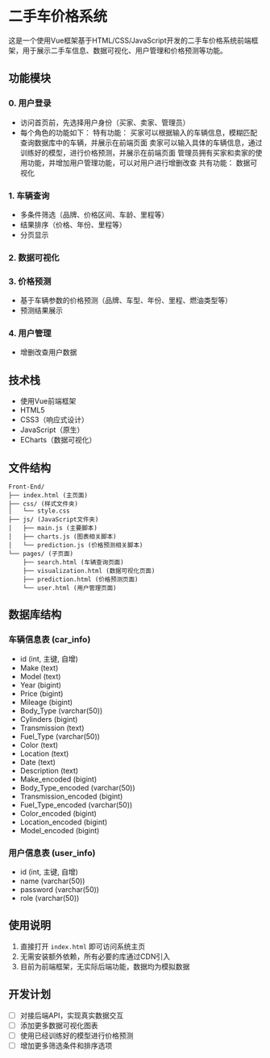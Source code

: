 # 二手车价格系统

这是一个使用Vue框架基于HTML/CSS/JavaScript开发的二手车价格系统前端框架，用于展示二手车信息、数据可视化、用户管理和价格预测等功能。

## 功能模块

### 0. 用户登录

- 访问首页前，先选择用户身份（买家、卖家、管理员）
- 每个角色的功能如下：
	特有功能：
		买家可以根据输入的车辆信息，模糊匹配查询数据库中的车辆，并展示在前端页面
		卖家可以输入具体的车辆信息，通过训练好的模型，进行价格预测，并展示在前端页面
		管理员拥有买家和卖家的使用功能，并增加用户管理功能，可以对用户进行增删改查
	共有功能：
		数据可视化


### 1. 车辆查询

- 多条件筛选（品牌、价格区间、车龄、里程等）
- 结果排序（价格、年份、里程等）
- 分页显示

### 2. 数据可视化



### 3. 价格预测

- 基于车辆参数的价格预测（品牌、车型、年份、里程、燃油类型等）
- 预测结果展示

### 4. 用户管理

- 增删改查用户数据





## 技术栈
- 使用Vue前端框架
- HTML5
- CSS3（响应式设计）
- JavaScript（原生）
- ECharts（数据可视化）

## 文件结构

```
Front-End/
├── index.html (主页面)
├── css/ (样式文件夹)
│   └── style.css
├── js/ (JavaScript文件夹)
│   ├── main.js (主要脚本)
│   ├── charts.js (图表相关脚本)
│   └── prediction.js (价格预测相关脚本)
└── pages/ (子页面)
    ├── search.html (车辆查询页面)
    ├── visualization.html (数据可视化页面)
    ├── prediction.html (价格预测页面)
    └── user.html (用户管理页面)
```


## 数据库结构

### 车辆信息表 (car_info)
- id (int, 主键, 自增)
- Make (text)
- Model (text)
- Year (bigint)
- Price (bigint)
- Mileage (bigint)
- Body_Type (varchar(50))
- Cylinders (bigint)
- Transmission (text)
- Fuel_Type (varchar(50))
- Color (text)
- Location (text)
- Date (text)
- Description (text)
- Make_encoded (bigint)
- Body_Type_encoded (varchar(50))
- Transmission_encoded (bigint)
- Fuel_Type_encoded (varchar(50))
- Color_encoded (bigint)
- Location_encoded (bigint)
- Model_encoded (bigint)

### 用户信息表 (user_info)
- id (int, 主键, 自增)
- name (varchar(50))
- password (varchar(50))
- role (varchar(50))


## 使用说明

1. 直接打开 `index.html` 即可访问系统主页
2. 无需安装额外依赖，所有必要的库通过CDN引入
3. 目前为前端框架，无实际后端功能，数据均为模拟数据

## 开发计划

- [ ] 对接后端API，实现真实数据交互
- [ ] 添加更多数据可视化图表
- [ ] 使用已经训练好的模型进行价格预测
- [ ] 增加更多筛选条件和排序选项